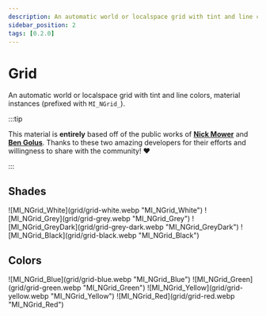 ```yaml
---
description: An automatic world or localspace grid with tint and line colors.
sidebar_position: 2
tags: [0.2.0]
---
```


# Grid

An automatic world or localspace grid with tint and line colors, material instances (prefixed with `MI_NGrid_`).

:::tip

This material is **entirely** based off of the public works of [**Nick Mower**](https://techarthub.com/making-a-procedural-grid-material-in-unreal-engine/) and [**Ben Golus**](https://bgolus.medium.com/the-best-darn-grid-shader-yet-727f9278b9d8#56b0). Thanks to these two amazing developers for their efforts and willingness to share with the community! ♥️

:::

## Shades

<div class="image-thumbnails">
![MI_NGrid_White](grid/grid-white.webp "MI_NGrid_White")
![MI_NGrid_Grey](grid/grid-grey.webp "MI_NGrid_Grey")
![MI_NGrid_GreyDark](grid/grid-grey-dark.webp "MI_NGrid_GreyDark")
![MI_NGrid_Black](grid/grid-black.webp "MI_NGrid_Black")
</div>

## Colors

<div class="image-thumbnails">
![MI_NGrid_Blue](grid/grid-blue.webp "MI_NGrid_Blue")
![MI_NGrid_Green](grid/grid-green.webp "MI_NGrid_Green")
![MI_NGrid_Yellow](grid/grid-yellow.webp "MI_NGrid_Yellow")
![MI_NGrid_Red](grid/grid-red.webp "MI_NGrid_Red")
</div>